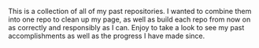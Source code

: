 This is a collection of all of my past repositories. 
I wanted to combine them into one repo to clean up my page, as well as build each repo from now on as correctly and responsibly as I can. 
Enjoy to take a look to see my past accomplishments as well as the progress I have made since. 

